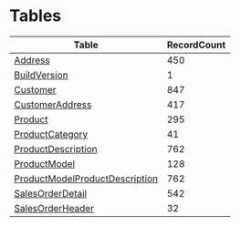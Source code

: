 # Tables

Table | RecordCount
------|------------
[Address](./tables/Address.md) | 450
[BuildVersion](./tables/BuildVersion.md) | 1
[Customer](./tables/Customer.md) | 847
[CustomerAddress](./tables/CustomerAddress.md) | 417
[Product](./tables/Product.md) | 295
[ProductCategory](./tables/ProductCategory.md) | 41
[ProductDescription](./tables/ProductDescription.md) | 762
[ProductModel](./tables/ProductModel.md) | 128
[ProductModelProductDescription](./tables/ProductModelProductDescription.md) | 762
[SalesOrderDetail](./tables/SalesOrderDetail.md) | 542
[SalesOrderHeader](./tables/SalesOrderHeader.md) | 32
